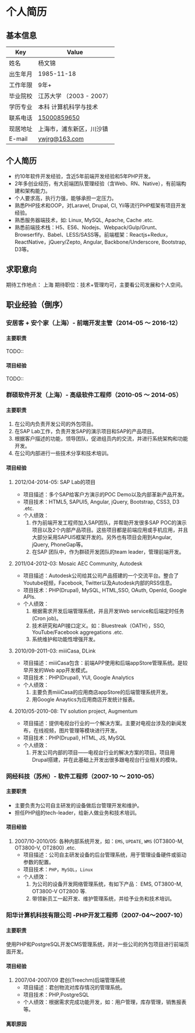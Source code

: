 # 个人简历

## 基本信息

| Key | Value |
| ------ | ------ |
| 姓名 | 杨文锦 |
| 出生年月 | 1985-11-18 |
| 工作年限 | 9年+ |
| 毕业院校 | 江苏大学 （2003 - 2007）|
| 学历专业 | 本科 计算机科学与技术 |
| 联系电话 | <a href="tel:15000859650">15000859650</a> |
| 现居地址 | 上海市，浦东新区，川沙镇 |
| E-mail | <a href="mailto:ywjrg@163.com">ywjrg@163.com</a> |

## 个人简历
- 约10年软件开发经验，含近5年前端开发经验和5年PHP开发。
- 2年多创业经历，有大前端团队管理经验（含Web、RN、Native），有前端构建和架构能力。
- 个人要求高，执行力强，能够承担一定压力。
- 熟悉PHP技术和OOP，对Laravel, Drupal, CI, Yii等流行PHP框架有项目开发经验。
- 熟悉服务器端技术，如: Linux, MySQL, Apache, Cache .etc.
- 熟悉前端技术栈：H5、ES6、Nodejs、Webpack/Gulp/Grunt、Browserfify、Babel、LESS/SASS等。前端框架：Reactjs+Redux，ReactNative，jQuery/Zepto, Angular, Backbone/Underscore, Bootstrap, D3等。

## 求职意向
期待工作地点： 上海
期待职位：技术+管理均可，主要看公司发展和个人空间。

## 职业经验（倒序）
### 安居客 + 安个家（上海）- 前端开发主管（2014-05 ～ 2016-12）

#### 主要职责

TODO::

#### 项目经验

TODO::

### 群硕软件开发（上海）- 高级软件工程师（2010-05 ～ 2014-05）

#### 主要职责
1. 在公司内负责开发公司的外包项目。
1. 在SAP Lab工作，负责开发SAP的演示项目和SAP的产品项目。
1. 根据客户描述的功能，领导团队，促进组员内的交流，并进行系统架构和功能开发。
1. 在公司内部进行一些技术分享和技术培训。

#### 项目经验
1. 2012/04-2014-05: SAP Lab的项目
     - 项目描述：多个SAP给客户方演示的POC Demo以及内部革新产品开发。
     - 项目技术：HTML5, SAPUI5, Angular, jQuery, Bootstrap, CSS3, D3 .etc.
     - 个人绩效：
        1.  作为前端开发工程师加入SAP团队，并帮助开发很多SAP POC的演示项目以及2个内部产品项目。这些项目都是前端应用或手机应用，并且大部分采用SAPUI5框架开发的。另外也有项目会用到Angular, jQuery, PhoneGap等。
        2.  在SAP 团队中，作为群硕开发团队的team leader，管理前端开发。

1. 2011/04-2012-03: Mosaic AEC Community, Autodesk
    - 项目描述：Autodesk公司给其公司产品搭建的一个交流平台。整合了Youtube视频，Facebook, Twitter以及Autodesk内部的RSS信息。
    - 项目技术：PHP(Drupal), MySQL, HTML,SSO, OAuth, OpenId, Google APIs.
    - 个人绩效：
        1.  根据需求开发后端管理系统，并且开发Web service和后端定时任务(Cron job)。
        2.  技术研究和API接口定义。如：Bluestreak（OATH），SSO, YouTube/Facebook aggregations .etc.
        3.  系统维护和功能性增强开发。

1. 2010/09-2011-03: miiiCasa, DLink
    - 项目描述：miiiCasa包含：前端APP使用和后端appStore管理系统。是较早开发的Web app开发模式。
    - 项目技术：PHP(Drupal), YUI, Google Analytics
    - 个人绩效：
        1.  主要负责miiiCasa的应用商店appStore的后端管理系统开发。
        2.  用Google Anaytics为应用商店开发统计报表。

1. 2010/05-2010-08: TV solution project, Augmentum
    - 项目描述：提供电视台行业的一个解决方案。主要对电视台涉及的新闻发布，在线视频，图片管理等模块进行开发。
    - 项目技术：PHP(Drupal), HTML, JS, MySQL
    - 个人绩效：
        1.  开发公司内部的项目——电视台行业的解决方案的项目。项目用Drupal搭建，并在此基础上开发出很多跟电视台行业相关的模块。

### 网经科技（苏州）- 软件工程师（2007-10 ～ 2010-05）

#### 主要职责
- 主要负责为公司自主研发的设备做后台管理开发和维护。
- 担任PHP组的tech-leader，给新人做业务和技术培训。

#### 项目经验
1. 2007/10-2010/05: 各种内部系统开发，如：`EMS`, `UPDATE`, `WMS` (OT3800-M, OT3800-V, OT2800) .etc.
    - 项目描述：公司自主研发设备的后台管理系统，用于管理设备硬件或驱动参数的配置。
    - 项目技术：`PHP`，`MySQL`，`Linux`
    - 个人绩效：
        1. 为公司的设备开发网络管理系统，有如下产品： EMS, OT3800-M, OT3800-V OT2800 等.
        1. 带领新员工一起开发、维护管理系统，并给予业务和技术培训。



### 阳华计算机科技有限公司 -PHP开发工程师（2007-04～2007-10）

#### 主要职责
使用PHP和PostgreSQL开发CMS管理系统，并对一些公司的外包项目进行前端页面开发。

#### 项目经验
1. 2007/04-2007/09 君创(Treechm)后端管理系统
     - 项目描述：君创物流对库存情况的管理系统。
     - 项目技术：PHP,PostgreSQL
     - 个人绩效：根据需求完成功能开发，如：用户管理，库存管理，销售报表等。

#### 离职原因
